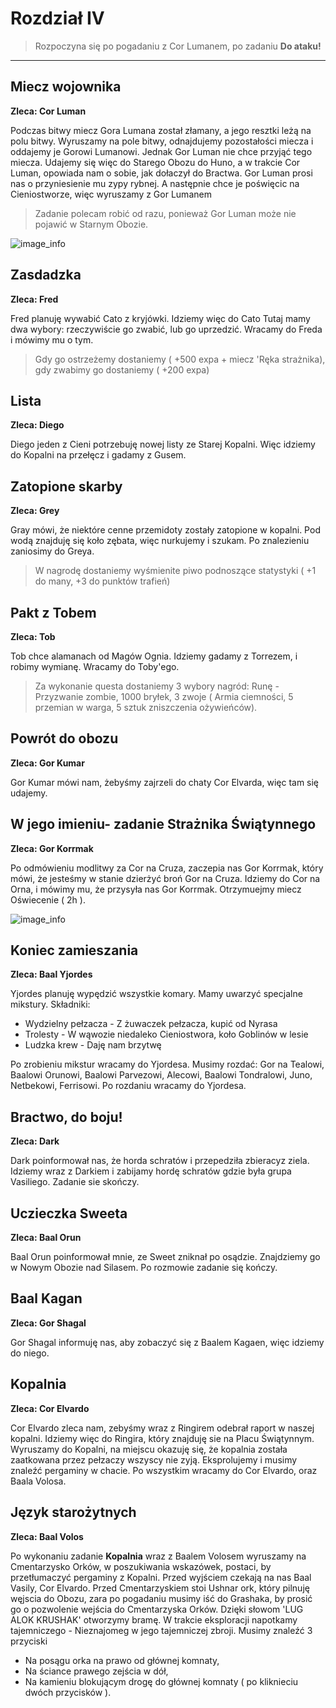 # Rozdział IV
> Rozpoczyna się po pogadaniu z Cor Lumanem, po zadaniu **Do ataku!**

----

## Miecz wojownika ##

**Zleca: Cor Luman**

Podczas bitwy miecz Gora Lumana został złamany, a jego resztki leżą na polu bitwy. Wyruszamy na pole bitwy, odnajdujemy pozostałości miecza i oddajemy je Gorowi Lumanowi. Jednak Gor Luman nie chce przyjąć tego miecza. Udajemy się więc do Starego Obozu do Huno, a w trakcie Cor Luman, opowiada nam o sobie, jak dołaczył do Bractwa. Gor Luman prosi nas o przyniesienie mu zypy rybnej. A następnie chce je poświęcic na Cieniostworze, więc wyruszamy z Gor Lumanem

> Zadanie polecam robić od razu, ponieważ Gor Luman może nie pojawić w Starnym Obozie.

![image_info](https://imgur.com/tl77EkV.png)

## Zasdadzka  ##

**Zleca: Fred**

Fred planuję wywabić Cato z kryjówki. Idziemy więc do Cato Tutaj mamy dwa wybory: rzeczywiście go zwabić, lub go uprzedzić. Wracamy do Freda i mówimy mu o tym.

> Gdy go ostrzeżemy dostaniemy ( +500 expa + miecz 'Ręka strażnika), gdy zwabimy go dostaniemy ( +200 expa)

## Lista ##

**Zleca: Diego**

Diego jeden z Cieni potrzebuję nowej listy ze Starej Kopalni. Więc idziemy do Kopalni na przełęcz i gadamy z Gusem.

## Zatopione skarby ##

**Zleca: Grey**

Gray mówi, że niektóre cenne przemidoty zostały zatopione w kopalni. Pod wodą znajduję się koło zębata, więc nurkujemy i szukam. Po znalezieniu zaniosimy do Greya.

> W nagrodę dostaniemy wyśmienite piwo podnoszące statystyki ( +1 do many, +3 do punktów trafień)

## Pakt z Tobem ##

**Zleca: Tob**

Tob chce alamanach od Magów Ognia. Idziemy gadamy z Torrezem, i robimy wymianę. Wracamy do Toby'ego.

> Za wykonanie questa dostaniemy 3 wybory nagród: Runę - Przyzwanie zombie, 1000 bryłek, 3 zwoje ( Armia ciemności, 5 przemian w warga, 5 sztuk zniszczenia ożywieńców).

## Powrót do obozu ##

**Zleca: Gor Kumar**

Gor Kumar mówi nam, żebyśmy zajrzeli do chaty Cor Elvarda, więc tam się udajemy. 

## W jego imieniu- zadanie Strażnika Świątynnego ##

**Zleca: Gor Korrmak**

Po odmówieniu modlitwy za Cor na Cruza, zaczepia nas Gor Korrmak, który mówi, że jesteśmy w stanie dzierżyć broń Gor na Cruza. Idziemy do Cor na Orna, i mówimy mu, że przysyła nas Gor Korrmak. Otrzymuejmy miecz Oświecenie ( 2h ).

![image_info](https://imgur.com/kimZkdr.png)

## Koniec zamieszania ##   

**Zleca: Baal Yjordes**

Yjordes planuję wypędzić wszystkie komary. Mamy uwarzyć specjalne mikstury. Składniki:

   - Wydzielny pełzacza - Z żuwaczek pełzacza, kupić od Nyrasa
   - Trolesty - W wąwozie niedaleko Cieniostwora, koło Goblinów w lesie
   - Ludzka krew - Daję nam brzytwę
 
Po zrobieniu mikstur wracamy do Yjordesa. Musimy rozdać: Gor na Tealowi, Baalowi Orunowi, Baalowi Parvezowi, Alecowi, Baalowi Tondralowi, Juno, Netbekowi, Ferrisowi. Po rozdaniu wracamy do Yjordesa.

## Bractwo, do boju! ##

**Zleca: Dark**

Dark poinformował nas, że horda schratów i przepedziła zbieracyz ziela. Idziemy wraz z Darkiem i zabijamy hordę schratów gdzie była grupa Vasiliego. Zadanie sie skończy.

## Uczieczka Sweeta ##

**Zleca: Baal Orun**

Baal Orun poinformował mnie, ze Sweet zniknał po osądzie. Znajdziemy go w Nowym Obozie nad Silasem. Po rozmowie zadanie się kończy. 

## Baal Kagan ##

**Zleca: Gor Shagal**

Gor Shagal informuję nas, aby zobaczyć się z Baalem Kagaen, więc idziemy do niego.

## Kopalnia ##

**Zleca: Cor Elvardo**

Cor Elvardo zleca nam, zebyśmy wraz z Ringirem odebrał raport w naszej kopalni. Idziemy więc do Ringira, który znajduję sie na Placu Świątynnym. Wyruszamy do Kopalni, na miejscu okazuję się, że kopalnia została zaatkowana przez pełzaczy wszyscy nie zyją. Eksprolujemy i musimy znaleźć pergaminy w chacie. Po wszystkim wracamy do Cor Elvardo, oraz Baala Volosa.

## Język starożytnych ##

**Zleca: Baal Volos**

Po wykonaniu zadanie **Kopalnia** wraz z Baalem Volosem wyruszamy na Cmentarzysko Orków,  w poszukiwania wskazówek, postaci, by przetłumaczyć pergaminy z Kopalni. Przed wyjściem czekają na nas Baal Vasily, Cor Elvardo. Przed Cmentarzyskiem stoi Ushnar ork, który pilnuję węjscia do Obozu, zara po pogadaniu musimy iść do Grashaka, by prosić go o pozwolenie wejścia do Cmentarzyska Orków. Dzięki słowom 'LUG ALOK KRUSHAK' otworzymy bramę. W trakcie eksploracji napotkamy tajemniczego - Nieznajomeg w jego tajemniczej zbroji. Musimy znaleźć 3 przyciski 

  -  Na posągu orka na prawo od głównej komnaty,
  -  Na ściance prawego zejścia w dół,
  -  Na kamieniu blokującym drogę do głównej komnaty ( po kliknieciu dwóch przycisków ).


